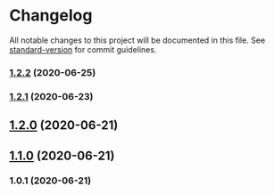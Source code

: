 # Changelog

All notable changes to this project will be documented in this file. See [standard-version](https://github.com/conventional-changelog/standard-version) for commit guidelines.

### [1.2.2](https://github.com/dacharat/template-installer/compare/v1.2.1...v1.2.2) (2020-06-25)

### [1.2.1](https://github.com/dacharat/template-installer/compare/v1.2.0...v1.2.1) (2020-06-23)

## [1.2.0](https://github.com/dacharat/template-installer/compare/v1.1.0...v1.2.0) (2020-06-21)

## [1.1.0](https://github.com/dacharat/template-installer/compare/v1.0.1...v1.1.0) (2020-06-21)

### 1.0.1 (2020-06-21)
